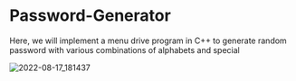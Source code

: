# Password-Generator
Here, we will implement a menu drive program in C++ to generate random password with various combinations of alphabets and special

![2022-08-17_181437](https://user-images.githubusercontent.com/72635460/185190599-2f3b2b43-ef98-4e45-985b-ee82ed4482aa.png)
